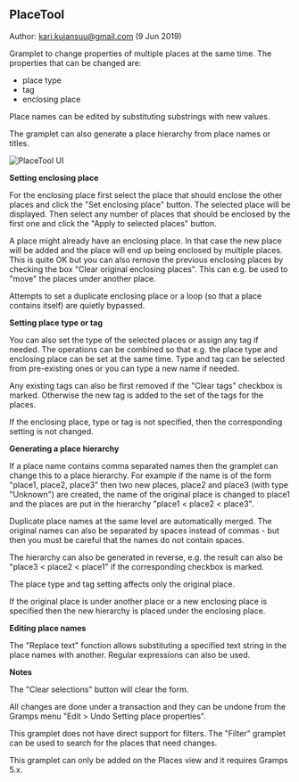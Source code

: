 PlaceTool
---------
Author: kari.kujansuu@gmail.com
(9 Jun 2019)

Gramplet to change properties of multiple places at the same time.
The properties that can be changed are:

- place type
- tag
- enclosing place

Place names can be edited by substituting substrings with new values.

The gramplet can also generate a place hierarchy from place names or titles.

![PlaceTool UI](PlaceTool/PlaceTool+UI.png)

**Setting enclosing place**

For the enclosing place first select the place that should enclose the other places 
and click the "Set enclosing place" button. The selected place will be displayed.
Then select any number of places that should  be enclosed by the first one
and click the "Apply to selected places" button. 

A place might already have an enclosing place. In that case the new place will be added
and the place will end up being enclosed by multiple places. This is quite OK but
you can also remove the previous enclosing places by checking the box "Clear original enclosing places".
This can e.g. be used to "move" the places under another place.

Attempts to set a duplicate enclosing place or a loop (so that a place contains itself) 
are quietly bypassed.

**Setting place type or tag**

You can also set the type of the selected places or assign any tag if needed.
The operations can be combined so that e.g. the place type and enclosing place can be set 
at the same time. Type and tag can be selected from pre-existing ones or you can type
a new name if needed.

Any existing tags can also be first removed if the "Clear tags" checkbox is marked. Otherwise
the new tag is added to the set of the tags for the places. 

If the enclosing place, type or tag is not specified, then the corresponding
setting is not changed.

**Generating a place hierarchy**

If a place name contains comma separated names then the gramplet can change this
to a place hierarchy. For example if the name is of the form "place1, place2, place3"
then two new places, place2 and place3 (with type "Unknown") are created, the name of the original place is changed to place1 and the places are put in the hierarchy "place1 < place2 < place3".

Duplicate place names at the same level are automatically merged. The original names
can also be separated by spaces instead of commas - but then you must be careful that
the names do not contain spaces.

The hierarchy can also be generated in reverse, e.g. the result can also be 
"place3 < place2 < place1" if the corresponding checkbox is marked.

The place type and tag setting affects only the original place.

If the original place is under another place or a new enclosing place is specified then the new hierarchy is placed under the enclosing place.

**Editing place names**

The "Replace text" function allows substituting a specified text string in the place names with another. Regular expressions can also be used.

**Notes**

The "Clear selections" button will clear the form.

All changes are done under a transaction and they can be undone from the Gramps menu 
"Edit > Undo Setting place properties". 

This gramplet does not have direct support for filters. The "Filter" gramplet can be used to search for the places that need changes. 

This gramplet can only be added on the Places view and it requires Gramps 5.x.
